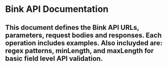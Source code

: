 # Bink API Documentation

## This document defines the Bink API URLs, parameters, request bodies and responses. Each operation includes examples. Also incluyded are: regex patterns, minLength, and maxLength for basic field level API validation.
